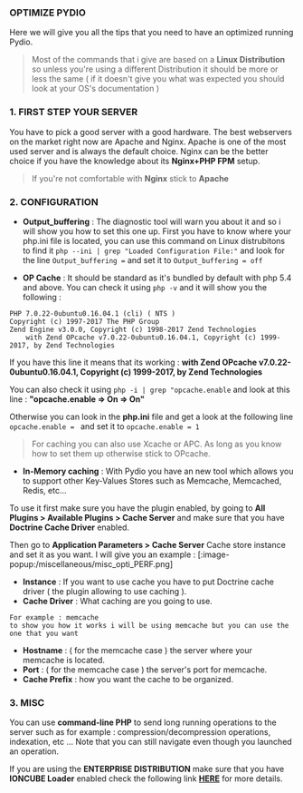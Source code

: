 ### OPTIMIZE PYDIO
Here we will give you all the tips that you need to have an optimized running Pydio.

> Most of the commands that i give are based on a **Linux Distribution** so unless you're using a different Distribution it should be more or less the same ( if it doesn't give you what was expected you should look at your OS's documentation )

### 1. FIRST STEP YOUR SERVER
You have to pick a good server with a good hardware. The best webservers on the market right now are Apache and Nginx. Apache is one of the most used server and is always the default choice. Nginx can be the better choice if you have the knowledge about its **Nginx+PHP FPM** setup.

>If you're not comfortable with **Nginx** stick to **Apache**

### 2. CONFIGURATION
+ **Output_buffering** : The diagnostic tool will warn you about it and so i will show you how to set this one up.
First you have to know where your php.ini file is located, you can use this command on Linux distrubitons to find it `php --ini | grep "Loaded Configuration File:"`
and look for the line `Output_buffering =`
and set it to `Output_buffering = off`

+ **OP Cache** : It should be standard as it's bundled by default with php 5.4 and above.
You can check it using `php -v` and it will show you the following :
```
PHP 7.0.22-0ubuntu0.16.04.1 (cli) ( NTS )
Copyright (c) 1997-2017 The PHP Group
Zend Engine v3.0.0, Copyright (c) 1998-2017 Zend Technologies
    with Zend OPcache v7.0.22-0ubuntu0.16.04.1, Copyright (c) 1999-2017, by Zend Technologies
```
If you have this line it means that its working :
**with Zend OPcache v7.0.22-0ubuntu0.16.04.1, Copyright (c) 1999-2017, by Zend Technologies** 

You can also check it using `php -i | grep "opcache.enable`
and look at this line : **"opcache.enable => On => On"**

Otherwise you can look in the **php.ini** file and get a look at the following line `opcache.enable = `
and set it to `opcache.enable = 1`

>For caching you can also use Xcache or APC. As long as you know how to set them up otherwise stick to OPcache.

+ **In-Memory caching** : With Pydio you have an new tool which allows you to support other Key-Values Stores such as Memcache, Memcached, Redis, etc...

To use it first make sure you have the plugin enabled, by going to **All Plugins > Available Plugins > Cache Server** and make sure that you have **Doctrine Cache Driver** enabled.

Then go to **Application Parameters > Cache Server** Cache store instance and set it as you want.
I will give you an example : 
[:image-popup:/miscellaneous/misc_opti_PERF.png]

+ **Instance** : If you want to use cache you have to put Doctrine cache driver ( the plugin allowing to use caching ).
+ **Cache Driver** : What caching are you going to use.
```
For example : memcache
to show you how it works i will be using memcache but you can use the one that you want
```
+ **Hostname** : ( for the memcache case ) the server where your memcache is located.
+ **Port** : ( for the memcache case ) the server's port for memcache.
+ **Cache Prefix** : how you want the cache to be organized.

### 3. MISC

You can use **command-line PHP** to send long running operations to the server such as for example : compression/decompression operations, indexation, etc ...
Note that you can still navigate even though you launched an operation.

If you are using the **ENTERPRISE DISTRIBUTION** make sure that you have **IONCUBE Loader** enabled check the following link **[HERE](https://pydio.com/en/docs/v8/troubleshooting)** for more details.